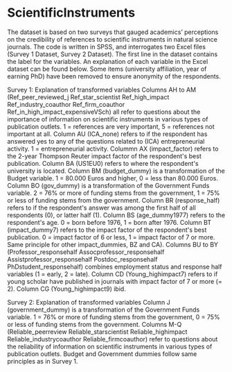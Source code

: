 # ScientificInstruments

The dataset is based on two surveys that gauged academics’ perceptions on the credibility of references to scientific instruments in natural science journals. The code is written in SPSS, and interrogates two Excel files (Survey 1 Dataset, Survey 2 Dataset). The first line in the dataset contains the label for the variables. An explanation of each variable in the Excel dataset can be found below. Some items (university affiliation, year of earning PhD) have been removed to ensure anonymity of the respondents.

Survey 1: Explanation of transformed variables
Columns AH to AM (Ref_peer_reviewed_j	Ref_star_scientist	Ref_high_impact	Ref_industry_coauthor	Ref_firm_coauthor	Ref_in_high_impact_expensiveVSch) all refer to questions about the importance of information on scientific instruments in various types of publication outlets. 1 = references are very important, 5 = references not important at all.
Column AU (ICA_none) refers to if the respondent has answered yes to any of the questions related to (ICA) entrepreneurial activity. 1 = entrepreneurial activity.
Colummn AX (impact_factor) refers to the 2-year Thompson Reuter impact factor of the respondent's best publication.
Column BA (US1EU0) refers to where the respondent's university is located.
Column BM (budget_dummy) is a transformation of the Budget variable. 1 = 80.000 Euros and higher, 0 = less than 80.000 Euros.
Column BO (gov_dummy) is a transformation of the Government Funds variable. 2 = 76% or more of funding stems from the government, 1 = 75% or less of funding stems from the government.
Column BR (response_half) refers to if the respondent's answer was among the first half of all respondents (0), or latter half (1).
Column BS (age_dummy1977) refers to the respondent's age. 0 = born before 1976, 1 = born after 1976.
Column BT (impact_dummy7) refers to the impact factor of the respondent's best publication. 0 = impact factor of 6 or less, 1 = impact factor of 7 or more. Same principle for other impact_dummies, BZ and CA).
Columns BU to BY (Professor_responsehalf	Assocprofessor_responsehalf	Assistprofessor_responsehalf	Postdoc_responsehalf	PhDstudent_responsehalf) combines employment status and response half variables (1 = early, 2 = late).
Column CD (Young_highimpact7) refers to if young scholar have published in journals with impact factor of 7 or more (= 2).
Column CG (Young_highimpact9) ibid.

Survey 2: Explanation of transformed variables
Column J (government_dummy) is a transformation of the Government Funds variable. 1 = 76% or more of funding stems from the government, 0 = 75% or less of funding stems from the government. 
Columns M-Q (Reliable_peerreview	Reliable_starscientist	Reliable_highimpact	Reliable_industrycoauthor	Reliable_firmcoauthor) refer to questions about the reliability of information on scientific instruments in various types of publication outlets.
Budget and Government dummies follow same principles as in Survey 1.
